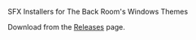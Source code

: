 SFX Installers for The Back Room's Windows Themes

Download from the [Releases][RELEASES] page.

[RELEASES]: https://github.com/The-Back-Room/Windows-Theme-SFX-Installers/releases
